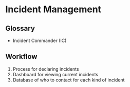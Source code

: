 # Incident Management

## Glossary

- Incident Commander (IC)

<!--
- Operations Lead
- Planning Lead
- Logistics Lead
- Communications Lead
-->

## Workflow

1. Process for declaring incidents
2. Dashboard for viewing current incidents
3. Database of who to contact for each kind of incident
